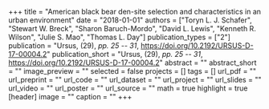 +++
title = "American black bear den-site selection and characteristics in an urban environment"
date = "2018-01-01"
authors = ["Toryn L. J. Schafer", "Stewart W. Breck", "Sharon Baruch-Mordo", "David L. Lewis", "Kenneth R. Wilson", "Julie S. Mao", "Thomas L. Day"]
publication_types = ["2"]
publication = "Ursus, (29), _pp. 25 -- 31_, https://doi.org/10.2192/URSUS-D-17-00004.2"
publication_short = "Ursus, (29), _pp. 25 -- 31_, https://doi.org/10.2192/URSUS-D-17-00004.2"
abstract = ""
abstract_short = ""
image_preview = ""
selected = false
projects = []
tags = []
url_pdf = ""
url_preprint = ""
url_code = ""
url_dataset = ""
url_project = ""
url_slides = ""
url_video = ""
url_poster = ""
url_source = ""
math = true
highlight = true
[header]
image = ""
caption = ""
+++
